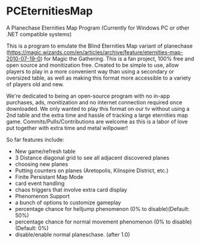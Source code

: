 # PCEternitiesMap
 A Planechase Eternities Map Program (Currently for Windows PC or other .NET compatible systems)

This is a program to emulate the Blind Eternities Map variant of planechase (https://magic.wizards.com/en/articles/archive/feature/eternities-map-2010-07-19-0) for Magic the Gathering. This is a fan project, 100% free and open source and monitization free. Created to be simple to use, allow players to play in a more convenient way than using a secondary or oversized table, as well as making this format more accessible to a variety of players old and new.

We're dedicated to being an open-source program with no in-app purchases, ads, monitization and no internet connection required once downloaded. We only wanted to play this format on our tv without using a 2nd table and the extra time and hassle of tracking a large eternities map game. Commits/Pulls/Contributions are welcome as this is a labor of love put together with extra time and metal willpower!

So far features include:

* New game/refresh table
* 3 Distance diagonal grid to see all adjacent discovered planes
* choosing new planes
* Putting counters on planes (Aretopolis, Kilnspire District, etc.)
* Finite Persistant Map Mode
* card event handling
* chaos triggers that involve extra card display
* Phenomenon Support
* a bunch of options to customize gameplay
* percentage chance for helljump phenomenon (0% to disable)(Default: 50%)
* percentage chance for normal movement phenomenon (0% to disable)(Default: 0%)
* disable/enable normal planeschase. (after 1.0)
